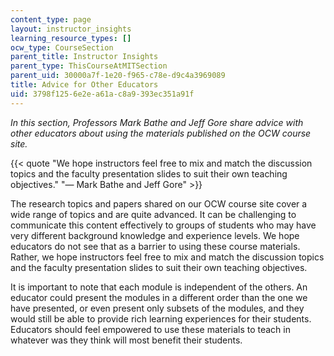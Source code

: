 ```yaml
---
content_type: page
layout: instructor_insights
learning_resource_types: []
ocw_type: CourseSection
parent_title: Instructor Insights
parent_type: ThisCourseAtMITSection
parent_uid: 30000a7f-1e20-f965-c78e-d9c4a3969089
title: Advice for Other Educators
uid: 3798f125-6e2e-a61a-c8a9-393ec351a91f
---
```


_In this section, Professors Mark Bathe and Jeff Gore share advice with other educators about using the materials published on the OCW course site._

{{< quote "We hope instructors feel free to mix and match the discussion topics and the faculty presentation slides to suit their own teaching objectives." "— Mark Bathe and Jeff Gore" >}}

The research topics and papers shared on our OCW course site cover a wide range of topics and are quite advanced. It can be challenging to communicate this content effectively to groups of students who may have very different background knowledge and experience levels. We hope educators do not see that as a barrier to using these course materials. Rather, we hope instructors feel free to mix and match the discussion topics and the faculty presentation slides to suit their own teaching objectives.

It is important to note that each module is independent of the others. An educator could present the modules in a different order than the one we have presented, or even present only subsets of the modules, and they would still be able to provide rich learning experiences for their students. Educators should feel empowered to use these materials to teach in whatever was they think will most benefit their students.